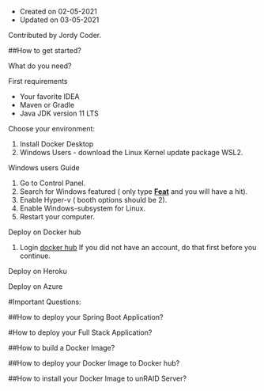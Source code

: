 * Created on 02-05-2021
* Updated on 03-05-2021

Contributed by Jordy Coder.


##How to get started?


What do you need?

First requirements
- Your favorite IDEA
- Maven or Gradle
- Java JDK   version 11 LTS

Choose your environment:

1. Install Docker Desktop
2. Windows Users - download the Linux Kernel update package WSL2.

Windows users Guide
1. Go to Control Panel.
2. Search for Windows featured ( only type <b><u>Feat</b></u> and you will have a hit).
3. Enable Hyper-v ( booth options should be 2).
4. Enable Windows-subsystem for Linux.
5. Restart your computer.

Deploy on Docker hub
1. Login [docker hub](https://hub.docker.com/)
   If you did not have an account, do that first before you continue.

Deploy on Heroku

Deploy on Azure




#Important Questions:

##How to deploy your Spring Boot Application?

#How to deploy your Full Stack Application?

##How to build a Docker Image?

##How to deploy your Docker Image to Docker hub?

##How to install your Docker Image to unRAID Server?
